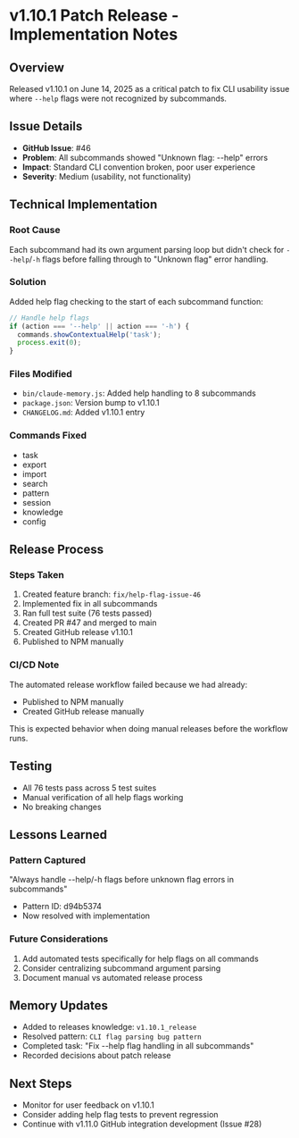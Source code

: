 # v1.10.1 Patch Release - Implementation Notes

## Overview
Released v1.10.1 on June 14, 2025 as a critical patch to fix CLI usability issue where `--help` flags were not recognized by subcommands.

## Issue Details
- **GitHub Issue**: #46
- **Problem**: All subcommands showed "Unknown flag: --help" errors
- **Impact**: Standard CLI convention broken, poor user experience
- **Severity**: Medium (usability, not functionality)

## Technical Implementation

### Root Cause
Each subcommand had its own argument parsing loop but didn't check for `--help`/`-h` flags before falling through to "Unknown flag" error handling.

### Solution
Added help flag checking to the start of each subcommand function:

```javascript
// Handle help flags
if (action === '--help' || action === '-h') {
  commands.showContextualHelp('task');
  process.exit(0);
}
```

### Files Modified
- `bin/claude-memory.js`: Added help handling to 8 subcommands
- `package.json`: Version bump to v1.10.1
- `CHANGELOG.md`: Added v1.10.1 entry

### Commands Fixed
- task
- export
- import
- search
- pattern
- session
- knowledge
- config

## Release Process

### Steps Taken
1. Created feature branch: `fix/help-flag-issue-46`
2. Implemented fix in all subcommands
3. Ran full test suite (76 tests passed)
4. Created PR #47 and merged to main
5. Created GitHub release v1.10.1
6. Published to NPM manually

### CI/CD Note
The automated release workflow failed because we had already:
- Published to NPM manually
- Created GitHub release manually

This is expected behavior when doing manual releases before the workflow runs.

## Testing
- All 76 tests pass across 5 test suites
- Manual verification of all help flags working
- No breaking changes

## Lessons Learned

### Pattern Captured
"Always handle --help/-h flags before unknown flag errors in subcommands"
- Pattern ID: d94b5374
- Now resolved with implementation

### Future Considerations
1. Add automated tests specifically for help flags on all commands
2. Consider centralizing subcommand argument parsing
3. Document manual vs automated release process

## Memory Updates
- Added to releases knowledge: `v1.10.1_release`
- Resolved pattern: `CLI flag parsing bug pattern`
- Completed task: "Fix --help flag handling in all subcommands"
- Recorded decisions about patch release

## Next Steps
- Monitor for user feedback on v1.10.1
- Consider adding help flag tests to prevent regression
- Continue with v1.11.0 GitHub integration development (Issue #28)